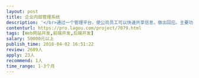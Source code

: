 ```yaml
---                
layout: post       
title: 企业内部管理系统           
description: '</br>通过一个管理平台，使公司员工可以快速共享信息，做出回应。主要功能包括：</br></br>1. 通过微信发布企业内部管理信息（类似于一个帖子，可以上传图片）。</br>2. 发布的信息，可以在网页端的实时看板上实时显示。实时看板内，不同类型的信息的位置排布以及大小可以拖拽调节变化。</br>3. 管理信息在发布时可设置责任人，责任人能够对信息进行回应或处理。</br>4. 积累的管理信息有报表展示可以导出。</br>5. 系统管理：可设置群组，角色，信息类型等内容。</br></br>最好基于node.js+mongodb完成。</br>'     
contenturl: https://pro.lagou.com/project/7079.html      
tags: [Web网站开发,前端开发,后端开发]            
salary: 50000元以上          
publish_time: 2018-04-02 16:51:22         
review: 2689人                   
apply: 23人                   
recommend: 1人                   
time_range: 1-3个月              
---                 
```

